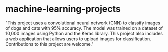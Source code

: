 # machine-learning-projects
"This project uses a convolutional neural network (CNN) to classify images of dogs and cats with 95% accuracy. The model was trained on a dataset of 10,000 images using Python and the Keras library. This project also includes a web application that allows users to upload images for classification. Contributions to this project are welcome."
